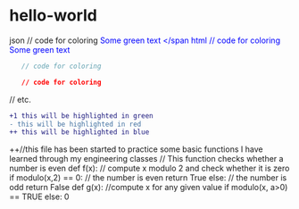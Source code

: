 # hello-world
json
   // code for coloring
<span style="color: blue"> Some green text </span
html
   // code for coloring
<font color="blue"> Some green text </font>
```js
   // code for coloring
```
```css
   // code for coloring
```
// etc.
```diff
+1 this will be highlighted in green
- this will be highlighted in red
++ this will be highlighted in blue
```
++//this file has been started to practice some basic functions I have learned through my engineering classes
// This function checks whether a number is even
def f(x):
  // compute x modulo 2 and check whether it is zero
  if modulo(x,2) == 0:
    // the number is even
    return True
  else:
    // the number is odd
    return False
def g(x):
  //compute x for any given value 
  if modulo(x, a>0) == TRUE
  else:
  0
  
